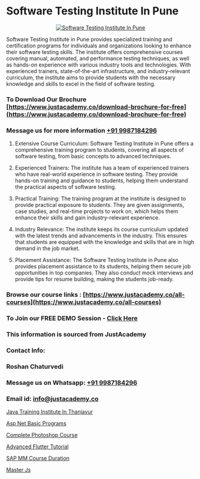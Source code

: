 # Software Testing Institute In Pune

<p align="center">
  <a href="https://justacademy.co/program-detail/software-testing">
    <img src="https://justacademy.co/storage2/program_images/1704700438.webp" alt="Software Testing Institute In Pune">
  </a>
</p>


Software Testing Institute in Pune provides specialized training and certification programs for individuals and organizations looking to enhance their software testing skills. The institute offers comprehensive courses covering manual, automated, and performance testing techniques, as well as hands-on experience with various industry tools and technologies. With experienced trainers, state-of-the-art infrastructure, and industry-relevant curriculum, the institute aims to provide students with the necessary knowledge and skills to excel in the field of software testing.
### To Download Our Brochure [https://www.justacademy.co/download-brochure-for-free](https://www.justacademy.co/download-brochure-for-free)
### Message us for more information [+91 9987184296](https://api.whatsapp.com/send?phone=919987184296)
1) Extensive Course Curriculum: Software Testing Institute in Pune offers a comprehensive training program to students, covering all aspects of software testing, from basic concepts to advanced techniques.

2) Experienced Trainers: The institute has a team of experienced trainers who have real-world experience in software testing. They provide hands-on training and guidance to students, helping them understand the practical aspects of software testing.

3) Practical Training: The training program at the institute is designed to provide practical exposure to students. They are given assignments, case studies, and real-time projects to work on, which helps them enhance their skills and gain industry-relevant experience.

4) Industry Relevance: The institute keeps its course curriculum updated with the latest trends and advancements in the industry. This ensures that students are equipped with the knowledge and skills that are in high demand in the job market.

5) Placement Assistance: The Software Testing Institute in Pune also provides placement assistance to its students, helping them secure job opportunities in top companies. They also conduct mock interviews and provide tips for resume building, making the students job-ready.

### Browse our course links : [https://www.justacademy.co/all-courses](https://www.justacademy.co/all-courses) 
### To Join our FREE DEMO Session - [Click Here](https://www.justacademy.co/register-for-course-demo)


### This information is sourced from JustAcademy
### Contact Info:
### Roshan Chaturvedi
### Message us on Whatsapp: [+91 9987184296](https://api.whatsapp.com/send?phone=919987184296)
### Email id: [info@justacademy.co](mailto:info@justacademy.co)
                
[Java Training Institute In Thanjavur](https://www.linkedin.com/pulse/java-training-institute-thanjavur-justacademy-bay-area-fvvxe?trackingId=Peg2KuDe7QENmn2WaJ5xng%3D%3D&lipi=urn%3Ali%3Apage%3Ad_flagship3_company_admin%3BHcd7BaCMQFaWbBih5QcMnA%3D%3D)

[Asp Net Basic Programs](https://www.linkedin.com/pulse/asp-net-basic-programs-justacademy-boston-6jpyc?trackingId=8aF1iXZSIShlBbaUNqo2BA%3D%3D&lipi=urn%3Ali%3Apage%3Ad_flagship3_company_admin%3BA1nZ1nP9T4epQeiwVmNY3A%3D%3D)

[Complete Photoshop Course](https://medium.com/@kumarishimmi99/complete-photoshop-course-f4c00f1a6993)

[Advanced Flutter Tutorial](https://medium.com/@pzade254/advanced-flutter-tutorial-3fa81cbd866c)

[SAP MM Course Duration](https://justacademyin.github.io/Articles/SAP-MM-Course-Duration)

[Master Js](https://justacademyin.github.io/Articles/Master-Js)

